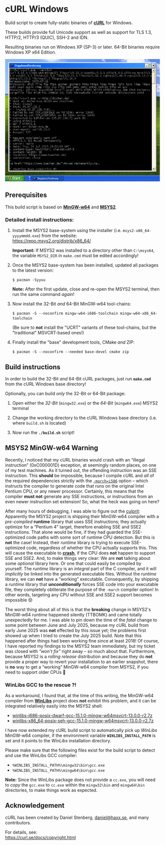 # cURL Windows

Build script to create fully-static binaries of [**cURL**](https://curl.se/) for Windows.

These builds provide full Unicode support as well as support for TLS 1.3, HTTP/2, HTTP/3 (QUIC), SSH-2 and IDN.

Resulting binaries run on Windows XP (SP-3) or later. 64-Bit binaries require Windows XP x64 Edition.

![cURL](curl-screenshot.png)

## Prerequisites

This build script is based on [**MinGW-w64**](https://www.mingw-w64.org/) and [**MSYS2**](https://www.msys2.org/).

### Detailed install instructions:

1. Install the MSYS2 base-system using the installer (i.e. `msys2-x86_64-yyyymmdd.exe`) from the website:  
   <https://repo.msys2.org/distrib/x86_64/>

    **Important:** If MSYS2 was installed to a directory other than `C:\msys64`, the variable `MSYS2_DIR` in `make.cmd` must be edited accordingly!

2. Once the MSYS2 base-system has been installed, updated all packages to the latest version:
   ```
   $ pacman -Syyuu
   ```

   **Note:** After the first update, close and re-open the MSYS2 terminal, then run the same command *again*!

3. Now install the 32-Bit *and* 64-Bit MinGW-w64 tool-chains:
   ```
   $ pacman -S --noconfirm mingw-w64-i686-toolchain mingw-w64-x86_64-toolchain
   ```

   (Be sure to **not** install the "UCRT" variants of these tool-chains, but the "traditional" MSVCRT-based ones!)

4. Finally install the "base" development tools, CMake *and* ZIP:
   ```
   $ pacman -S --noconfirm --needed base-devel cmake zip
   ```

## Build instructions

In order to build the 32-Bit *and* 64-Bit cURL packages, just run **`make.cmd`** from the cURL Windows base directory!

Optionally, you can build *only* the 32-Bit or 64-Bit package:

1. Open either the *32-Bit* (`mingw32.exe`) or the *64-Bit* (`mingw64.exe`) MSYS2 terminal

2. Change the working directory to the cURL Windows base directory (i.e. where `build.sh` is located)

3. Now run the **`./build.sh`** script!

## MSYS2 MinGW-w64 Warning

Recently, I noticed that my cURL binaries would crash with an “illegal instruction” (0xC000001D) exception, at seemingly random places, on one of my test machines. As it turned out, the offending instruction was an SSE instruction. This **should** be impossible, because I compile cURL and *all* of the required dependencies strictly with the [`-march=i586`](https://gcc.gnu.org/onlinedocs/gcc-15.1.0/gcc/x86-Options.html#x86-Options-1) option &ndash; which instructs the compiler to generate code that runs on the original Intel Pentium CPU, or any newer processor. Certainly, this means that the compiler **must not** generate any SSE instructions, or instructions from an even newer instruction set extension! So, what the heck was going on here?

After many hours of debugging, I was able to figure out the [culprit](msys2-mingw32-illegal-instruction-in-runtime.png): Apparently the MSYS2 project is shipping their MinGW-w64 compiler with a *pre-compiled* **runtime** library that uses SSE instructions; they actually optimize for a “Pentium 4” target, therefore enabling SSE and SSE2 instructions. That alone would be fine, if they had guarded the SSE-optimized code paths with some sort of runtime CPU detection. But this is **not** the case! Instead, their *runtime* library is trying to execute SSE-optimized code, regardless of whether the CPU actually supports this. This will cause the executable to [**crash**](msys2-mingw32-illegal-instruction-in-runtime.png), if the CPU does **not** happen to support SSE and SSE2. And, to make things very clear: We are **not** talking about some *optional* library here. Or one that could easily be compiled by yourself. The *runtime* library is an *integral* part of the C compiler, and it will *implicitly* be linked into the generated executable files. Without the *runtime* library, we can **not** have a “working” executable. Consequently, by shipping a *runtime* library that ***unconditionally*** forces SSE code into your executable file, they completely obliterate the purpose of the `-march` compiler option! In other words, targeting any CPU without SSE and SSE2 support becomes impossible 😟

The worst thing about all of this is that the **breaking** change in MSYS2's MinGW-w64 *runtime* happened silently (TTBOMK) and came totally unexpectedly for me. I was able to pin down the time of the *fatal* change to some point between June and July 2025, because my cURL build from early June 2025 was **not** effected by this issue yet; the problems first showed up when I tried to create the July 2025 build. Note that this happened after things had been working fine since at least 2018! Of course, I have reported my findings to the MSYS2 team immediately, but my ticket was closed with *“won't fix”* right away &ndash; so much about that. Furthermore, because MSYS2 is a *rolling release* distribution and because they do **not** provide a proper way to revert your installation to an earlier snapshot, there is **no** way to get a “working” MinGW-w64 compiler from MSYS2, if you need to support older CPUs 🤷

### WinLibs GCC to the rescue ?!

As a workaround, I found that, at the time of this writing, the MinGW-w64 compiler from [**WinLibs**](https://winlibs.com/) project does **not** exhibit this problem, and it can be integrated relatively easily into the MSYS2 shell:
* [winlibs-i686-posix-dwarf-gcc-15.1.0-mingw-w64msvcrt-13.0.0-r2.7z](https://github.com/brechtsanders/winlibs_mingw/releases/download/15.1.0posix-13.0.0-msvcrt-r2/winlibs-i686-posix-dwarf-gcc-15.1.0-mingw-w64msvcrt-13.0.0-r2.7z)
* [winlibs-x86_64-posix-seh-gcc-15.1.0-mingw-w64msvcrt-13.0.0-r2.7z](https://github.com/brechtsanders/winlibs_mingw/releases/download/15.1.0posix-13.0.0-msvcrt-r2/winlibs-x86_64-posix-seh-gcc-15.1.0-mingw-w64msvcrt-13.0.0-r2.7z)

I have now extended my cURL build script to automatically pick up *WinLibs* MinGW-w64 compiler, if the environment variable **`WINLIBS_INSTALL_PATH`** is set and it points to the *WinLibs* installation directory.

Please make sure that the following files exist for the build script to detect and use the WinLibs GCC compiler:
* `%WINLIBS_INSTALL_PATH%\mingw32\bin\gcc.exe`
* `%WINLIBS_INSTALL_PATH%\mingw64\bin\gcc.exe`

**Note:** Since the WinLibs package does not provide a `cc.exe`, you will need to *copy* the `gcc.exe` to `cc.exe` within the `mingw32\bin` and `mingw64\bin` directories, to make things work as expected.

## Acknowledgement

cURL has been created by Daniel Stenberg, daniel@haxx.se, and many contributors.

For details, see:  
https://curl.se/docs/copyright.html

